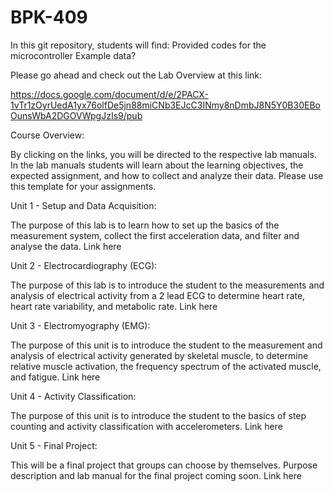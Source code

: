 # BPK-409

In this git repository, students will find:
  Provided codes for the microcontroller
  Example data?
  
Please go ahead and check out the Lab Overview at this link:

https://docs.google.com/document/d/e/2PACX-1vTr1zOyrUedA1yx76olfDe5jn88miCNb3EJcC3INmy8nDmbJ8N5Y0B30EBoOunsWbA2DGOVWpgJzIs9/pub
  
  
Course Overview:

By clicking on the links, you will be directed to the respective lab manuals. In the lab manuals students will learn about the learning objectives, the expected assignment, and how to collect and analyze their data. Please use this template for your assignments. 

Unit 1 - Setup and Data Acquisition:

The purpose of this lab is to learn how to set up the basics of the measurement system, collect the first acceleration data, and filter and analyse the data.
Link here

Unit 2 - Electrocardiography (ECG):

The purpose of this lab is to introduce the student to the measurements and analysis of electrical activity from a 2 lead ECG to determine heart rate, heart rate variability, and metabolic rate. 
Link here

Unit 3 - Electromyography (EMG):

The purpose of this unit is to introduce the student to the measurement and analysis of electrical activity generated by skeletal muscle, to determine relative muscle activation, the frequency spectrum of the activated muscle, and fatigue. 
Link here

Unit 4 - Activity Classification:

The purpose of this unit is to introduce the student to the basics of step counting and activity classification with accelerometers. 
Link here

Unit 5 - Final Project:

This will be a final project that groups can choose by themselves. Purpose description and lab manual for the final project coming soon. 
Link here





